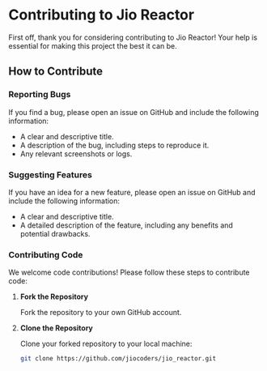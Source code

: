 # Contributing to Jio Reactor

First off, thank you for considering contributing to Jio Reactor! Your help is essential for making this project the best it can be.

## How to Contribute

### Reporting Bugs

If you find a bug, please open an issue on GitHub and include the following information:
- A clear and descriptive title.
- A description of the bug, including steps to reproduce it.
- Any relevant screenshots or logs.

### Suggesting Features

If you have an idea for a new feature, please open an issue on GitHub and include the following information:
- A clear and descriptive title.
- A detailed description of the feature, including any benefits and potential drawbacks.

### Contributing Code

We welcome code contributions! Please follow these steps to contribute code:

1. **Fork the Repository**

   Fork the repository to your own GitHub account.

2. **Clone the Repository**

   Clone your forked repository to your local machine:
   ```sh
   git clone https://github.com/jiocoders/jio_reactor.git
